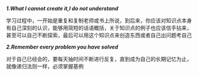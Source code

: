 ***1.What I cannot create it,I do not understand***

学习过程中，一开始是重复和复制老师或书上所说，到后来，你应该对知识点本身有自己深刻的认识，能够用简短的话语概括，关于知识点的例子也应该信手拈来，甚至可以自己不断探索，最后可以用这个知识点来创造东西或者自己出问题考自己

***2.Remember every problem you have solved***

对于自己已经会的，要每天抽时间不断进行反复，直到成为自己的长期记忆为止，就像递归法则一样，必须掌握基例